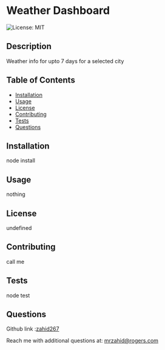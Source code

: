 # Weather Dashboard
  ![License: MIT](https://img.shields.io/badge/License-MIT-yellow.svg)

  ## Description
  Weather info for upto 7 days for a selected city
  
  ## Table of Contents
  * [Installation](#installation)
  * [Usage](#usage)
  * [License](#license)
  * [Contributing](#contributing)
  * [Tests](#tests)
  * [Questions](#questions)

  ## Installation
  node install

  ## Usage
  nothing
  
  ## License
  undefined
  
  ## Contributing
  call me

  ## Tests
  node test

  ## Questions
  Github link :[zahid267](https://github.com/zahid267)

  Reach me with additional questions at: mrzahid@rogers.com
 